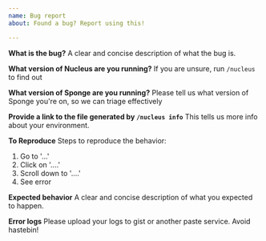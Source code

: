```yaml
---
name: Bug report
about: Found a bug? Report using this!

---
```


<!-- If you do not use this template, your issue may be closed without warning. -->
**What is the bug?**
A clear and concise description of what the bug is.

**What version of Nucleus are you running?**
If you are unsure, run `/nucleus` to find out

**What version of Sponge are you running?**
Please tell us what version of Sponge you're on, so we can triage effectively

**Provide a link to the file generated by `/nucleus info`**
This tells us more info about your environment.

**To Reproduce**
Steps to reproduce the behavior:
1. Go to '...'
2. Click on '....'
3. Scroll down to '....'
4. See error

**Expected behavior**
A clear and concise description of what you expected to happen.

**Error logs**
Please upload your logs to gist or another paste service. Avoid hastebin!
